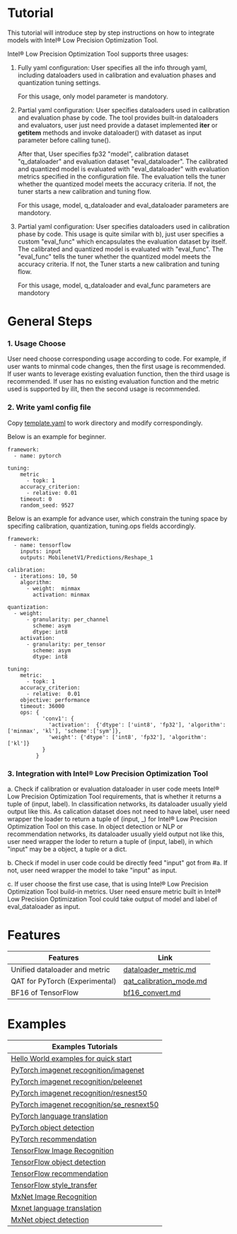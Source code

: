 Tutorial
=========================================

This tutorial will introduce step by step instructions on how to integrate models with Intel® Low Precision Optimization Tool.

Intel® Low Precision Optimization Tool supports three usages:

1. Fully yaml configuration: User specifies all the info through yaml, including dataloaders used in calibration and evaluation
   phases and quantization tuning settings.

   For this usage, only model parameter is mandotory.

2. Partial yaml configuration: User specifies dataloaders used in calibration and evaluation phase by code.
   The tool provides built-in dataloaders and evaluators, user just need provide a dataset implemented __iter__ or
   __getitem__ methods and invoke dataloader() with dataset as input parameter before calling tune().

   After that, User specifies fp32 "model", calibration dataset "q_dataloader" and evaluation dataset "eval_dataloader".
   The calibrated and quantized model is evaluated with "eval_dataloader" with evaluation metrics specified
   in the configuration file. The evaluation tells the tuner whether the quantized model meets
   the accuracy criteria. If not, the tuner starts a new calibration and tuning flow.

   For this usage, model, q_dataloader and eval_dataloader parameters are mandotory.

3. Partial yaml configuration: User specifies dataloaders used in calibration phase by code.
   This usage is quite similar with b), just user specifies a custom "eval_func" which encapsulates
   the evaluation dataset by itself.
   The calibrated and quantized model is evaluated with "eval_func". The "eval_func" tells the
   tuner whether the quantized model meets the accuracy criteria. If not, the Tuner starts a new
   calibration and tuning flow.

   For this usage, model, q_dataloader and eval_func parameters are mandotory

# General Steps

### 1. Usage Choose

User need choose corresponding usage according to code. For example, if user wants to minmal code changes, then the first usage
is recommended. If user wants to leverage existing evaluation function, then the third usage is recommended. If user has no existing
evaluation function and the metric used is supported by ilit, then the second usage is recommended.

### 2. Write yaml config file

Copy [template.yaml](../examples/template.yaml) to work directory and modify correspondingly.

Below is an example for beginner.

```
framework:
  - name: pytorch

tuning:
    metric
      - topk: 1
    accuracy_criterion:
      - relative: 0.01
    timeout: 0
    random_seed: 9527
```

Below is an example for advance user, which constrain the tuning space by specifing calibration, quantization, tuning.ops fields accordingly.

```
framework:
  - name: tensorflow
    inputs: input
    outputs: MobilenetV1/Predictions/Reshape_1

calibration:
  - iterations: 10, 50
    algorithm:
      - weight:  minmax
        activation: minmax

quantization:
  - weight:
      - granularity: per_channel
        scheme: asym
        dtype: int8
    activation:
      - granularity: per_tensor
        scheme: asym
        dtype: int8

tuning:
    metric:
      - topk: 1
    accuracy_criterion:
      - relative:  0.01
    objective: performance
    timeout: 36000
    ops: {
           'conv1': {
             'activation':  {'dtype': ['uint8', 'fp32'], 'algorithm': ['minmax', 'kl'], 'scheme':['sym']},
             'weight': {'dtype': ['int8', 'fp32'], 'algorithm': ['kl']}
           }
         }

```

### 3. Integration with Intel® Low Precision Optimization Tool

   a. Check if calibration or evaluation dataloader in user code meets Intel® Low Precision Optimization Tool requirements, that is whether it returns a tuple of (input, label). In classification networks, its dataloader usually yield output like this. As calication dataset does not need to have label, user need wrapper the loader to return a tuple of (input, _) for Intel® Low Precision Optimization Tool on this case. In object detection or NLP or recommendation networks, its dataloader usually yield output not like this, user need wrapper the loder to return a tuple of (input, label), in which "input" may be a object, a tuple or a dict.

   b. Check if model in user code could be directly feed "input" got from #a. If not, user need wrapper the model to take "input" as input.

   c. If user choose the first use case, that is using Intel® Low Precision Optimization Tool build-in metrics. User need ensure metric built in Intel® Low Precision Optimization Tool could take output of model and label of eval_dataloader as input.


# Features
| Features | Link |
| ------ | ------ |
| Unified dataloader and metric |  [dataloader_metric.md](./dataloader_metric.md)|
| QAT for PyTorch (Experimental) | [qat_calibration_mode.md](./qat_calibration_mode.md)| 
| BF16 of TensorFlow | [bf16_convert.md](./bf16_convert.md)| 

 # Examples
| Examples Tutorials |
| ------ | 
|[Hello World examples for quick start](../examples/helloworld/README.md)| 
|[PyTorch imagenet recognition/imagenet](../examples/pytorch/image_recognition/imagenet/cpu/PTQ/README.md)| 
|[PyTorch imagenet recognition/peleenet](../examples/pytorch/image_recognition/peleenet/README.md)|
|[PyTorch imagenet recognition/resnest50](../examples/pytorch/image_recognition/resnest/README.md)|
|[PyTorch imagenet recognition/se_resnext50](../examples/pytorch/image_recognition/se_resnext/README.md)|
|[PyTorch language translation](../examples/pytorch/language_translation/README.md)| 
|[PyTorch object detection](../examples/pytorch/object_detection/yolo_v3/README.md)|
|[PyTorch recommendation](../examples/pytorch/recommendation/README.md)| 
|[TensorFlow Image Recognition](../examples/tensorflow/image_recognition/README.md)|
|[TensorFlow object detection](../examples/tensorflow/object_detection/README.md)|
|[TensorFlow recommendation](../examples/tensorflow/recommendation/wide_deep_large_ds/WND_README.md)|
|[TensorFlow style_transfer](../examples/tensorflow/style_transfer/README.md)|
|[MxNet Image Recognition](../examples/mxnet/image_recognition/README.md)|
|[Mxnet language translation](../examples/mxnet/language_translation/README.md)|
|[MxNet object detection](../examples/mxnet/object_detection/README.md)|


